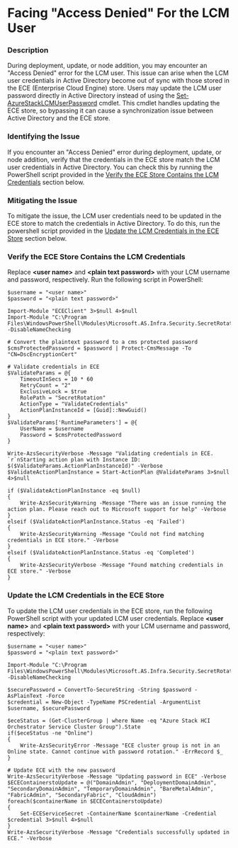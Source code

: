 # Facing "Access Denied" For the LCM User

### Description 
During deployment, update, or node addition, you may encounter an "Access Denied" error for the LCM user. This issue can arise when the LCM user credentials in Active Directory become out of sync with those stored in the ECE (Enterprise Cloud Engine) store. Users may update the LCM user password directly in Active Directory instead of using the [Set-AzureStackLCMUserPassword](https://learn.microsoft.com/en-us/azure-stack/hci/manage/manage-secrets-rotation#run-set-azurestacklcmuserpassword-cmdlet) cmdlet. This cmdlet handles updating the ECE store, so bypassing it can cause a synchronization issue between Active Directory and the ECE store.

### Identifying the Issue
If you encounter an "Access Denied" error during deployment, update, or node addition, verify that the credentials in the ECE store match the LCM user credentials in Active Directory. You can check this by running the PowerShell script provided in the [Verify the ECE Store Contains the LCM Credentials](#Verify-the-ECE-Store-Contains-the-LCM-Credentials) section below.

### Mitigating the Issue
To mitigate the issue, the LCM user credentials need to be updated in the ECE store to match the credentials in Active Directory. To do this, run the powershell script provided in the [Update the LCM Credentials in the ECE Store](#Update-the-LCM-Credentials-in-the-ECE-Store) section below.

### Verify the ECE Store Contains the LCM Credentials
Replace **\<user name\>** and **\<plain text password\>** with your LCM username and password, respectively. Run the following script in PowerShell:

```
$username = "<user name>"
$password = "<plain text password>"

Import-Module "ECEClient" 3>$null 4>$null
Import-Module "C:\Program Files\WindowsPowerShell\Modules\Microsoft.AS.Infra.Security.SecretRotation\Microsoft.AS.Infra.Security.ActionPlanExecution.psm1" -DisableNameChecking

# Convert the plaintext password to a cms protected password
$cmsProtectedPassword = $password | Protect-CmsMessage -To "CN=DscEncryptionCert"

# Validate credentials in ECE
$ValidateParams = @{
    TimeoutInSecs = 10 * 60
    RetryCount = "2"
    ExclusiveLock = $true
    RolePath = "SecretRotation"
    ActionType = "ValidateCredentials"
    ActionPlanInstanceId = [Guid]::NewGuid()
}
$ValidateParams['RuntimeParameters'] = @{
    UserName = $username
    Password = $cmsProtectedPassword
}

Write-AzsSecurityVerbose -Message "Validating credentials in ECE. `r`nStarting action plan with Instance ID: $($ValidateParams.ActionPlanInstanceId)" -Verbose
$ValidateActionPlanInstance = Start-ActionPlan @ValidateParams 3>$null 4>$null

if ($ValidateActionPlanInstance -eq $null)
{
    Write-AzsSecurityWarning -Message "There was an issue running the action plan. Please reach out to Microsoft support for help" -Verbose
}
elseif ($ValidateActionPlanInstance.Status -eq 'Failed')
{
    Write-AzsSecurityWarning -Message "Could not find matching credentials in ECE store." -Verbose
}
elseif ($ValidateActionPlanInstance.Status -eq 'Completed')
{
    Write-AzsSecurityVerbose -Message "Found matching credentials in ECE store." -Verbose
}
```

### Update the LCM Credentials in the ECE Store
To update the LCM user credentials in the ECE store, run the following PowerShell script with your updated LCM user credentials. Replace **\<user name\>** and **\<plain text password\>** with your LCM username and password, respectively:
```
$username = "<user name>"
$password = "<plain text password>"

Import-Module "C:\Program Files\WindowsPowerShell\Modules\Microsoft.AS.Infra.Security.SecretRotation\PasswordUtilities.psm1" -DisableNameChecking

$securePassword = ConvertTo-SecureString -String $password -AsPlainText -Force
$credential = New-Object -TypeName PSCredential -ArgumentList $username, $securePassword

$eceStatus = (Get-ClusterGroup | where Name -eq "Azure Stack HCI Orchestrator Service Cluster Group").State
if($eceStatus -ne "Online")
{
    Write-AzsSecurityError -Message "ECE cluster group is not in an Online state. Cannot continue with password rotation." -ErrRecord $_
}

# Update ECE with the new password
Write-AzsSecurityVerbose -Message "Updating password in ECE" -Verbose
$ECEContainerstoUpdate = @("DomainAdmin", "DeploymentDomainAdmin", "SecondaryDomainAdmin", "TemporaryDomainAdmin", "BareMetalAdmin", "FabricAdmin", "SecondaryFabric", "CloudAdmin")
foreach($containerName in $ECEContainerstoUpdate)
{
    Set-ECEServiceSecret -ContainerName $containerName -Credential $credential 3>$null 4>$null
}
Write-AzsSecurityVerbose -Message "Credentials successfully updated in ECE." -Verbose
```